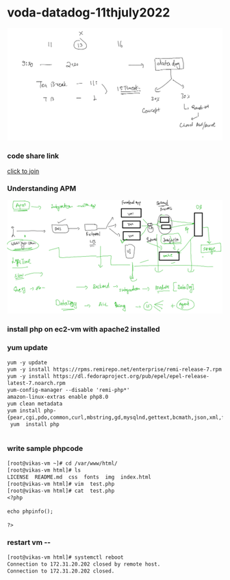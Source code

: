 # voda-datadog-11thjuly2022

<img src="plan.png">

### code share link 

[click to join ](https://codeshare.io/DZJnRY)

### Understanding APM  

<img src="apm.png">

### install php on ec2-vm with apache2 installed 

### yum update

```
yum -y update
yum -y install https://rpms.remirepo.net/enterprise/remi-release-7.rpm
yum -y install https://dl.fedoraproject.org/pub/epel/epel-release-latest-7.noarch.rpm
yum-config-manager --disable 'remi-php*'
amazon-linux-extras enable php8.0
yum clean metadata
yum install php-{pear,cgi,pdo,common,curl,mbstring,gd,mysqlnd,gettext,bcmath,json,xml,fpm,intl,zip}
 yum  install php
 
```

### write sample phpcode 

```
[root@vikas-vm ~]# cd /var/www/html/
[root@vikas-vm html]# ls
LICENSE  README.md  css  fonts  img  index.html
[root@vikas-vm html]# vim  test.php
[root@vikas-vm html]# cat  test.php 
<?php

echo phpinfo();

?>

```

### restart vm -- 

```
[root@vikas-vm html]# systemctl reboot 
Connection to 172.31.20.202 closed by remote host.
Connection to 172.31.20.202 closed.
```



